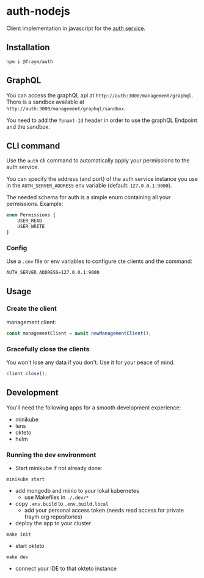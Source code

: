 # auth-nodejs

Client implementation in javascript for the [auth service](https://github.com/fraym/auth).

## Installation

```shell
npm i @fraym/auth
```

## GraphQL

You can access the graphQL api at `http://auth:3000/management/graphql`.
There is a sandbox available at `http://auth:3000/management/graphql/sandbox`.

You need to add the `Tenant-Id` header in order to use the graphQL Endpoint and the sandbox.

## CLI command

Use the `auth` cli command to automatically apply your permissions to the auth service.

You can specify the address (and port) of the auth service instance you use in the `AUTH_SERVER_ADDRESS` env variable (default: `127.0.0.1:9000`).

The needed schema for auth is a simple enum containing all your permissions. Example: 

```graphql
enum Permissions {
	USER_READ
	USER_WRITE
}
```

### Config

Use a `.env` file or env variables to configure cte clients and the command:

```env
AUTH_SERVER_ADDRESS=127.0.0.1:9000
```

## Usage

### Create the client

management client:

```typescript
const managementClient = await newManagementClient();
```

### Gracefully close the clients

You won't lose any data if you don't. Use it for your peace of mind.

```typescript
client.close();
```

## Development

You'll need the following apps for a smooth development experience:

-   minikube
-   lens
-   okteto
-   helm

### Running the dev environment

-   Start minikube if not already done:

```shell
minikube start
```

-   add mongodb and minio to your lokal kubernetes
    -   use Makefiles in `./.dev/*`
-   copy `.env.build` to `.env.build.local`
    -   add your personal access token (needs read access for private fraym org repositories)
-   deploy the app to your cluster

```
make init
```

-   start okteto

```
make dev
```

-   connect your IDE to that okteto instance
